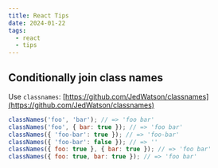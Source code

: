 ```yaml
---
title: React Tips
date: 2024-01-22
tags:
  - react
  - tips
---
```


## Conditionally join class names


Use `classnames`: [https://github.com/JedWatson/classnames](https://github.com/JedWatson/classnames)


```javascript
classNames('foo', 'bar'); // => 'foo bar'
classNames('foo', { bar: true }); // => 'foo bar'
classNames({ 'foo-bar': true }); // => 'foo-bar'
classNames({ 'foo-bar': false }); // => ''
classNames({ foo: true }, { bar: true }); // => 'foo bar'
classNames({ foo: true, bar: true }); // => 'foo bar'
```


